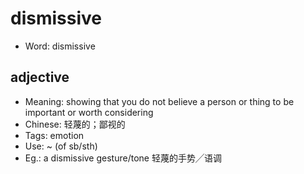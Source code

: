# dismissive

- Word: dismissive

## adjective

- Meaning: showing that you do not believe a person or thing to be important or worth considering
- Chinese: 轻蔑的；鄙视的
- Tags: emotion
- Use: ~ (of sb/sth)
- Eg.: a dismissive gesture/tone 轻蔑的手势╱语调

